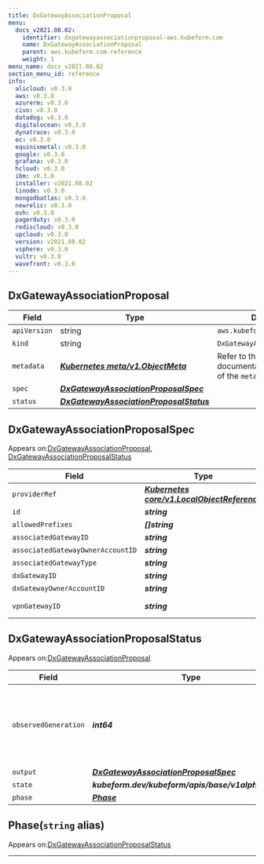```yaml
---
title: DxGatewayAssociationProposal
menu:
  docs_v2021.08.02:
    identifier: dxgatewayassociationproposal-aws.kubeform.com
    name: DxGatewayAssociationProposal
    parent: aws.kubeform.com-reference
    weight: 1
menu_name: docs_v2021.08.02
section_menu_id: reference
info:
  alicloud: v0.3.0
  aws: v0.3.0
  azurerm: v0.3.0
  civo: v0.3.0
  datadog: v0.3.0
  digitalocean: v0.3.0
  dynatrace: v0.3.0
  ec: v0.3.0
  equinixmetal: v0.3.0
  google: v0.3.0
  grafana: v0.3.0
  hcloud: v0.3.0
  ibm: v0.3.0
  installer: v2021.08.02
  linode: v0.3.0
  mongodbatlas: v0.3.0
  newrelic: v0.3.0
  ovh: v0.3.0
  pagerduty: v0.3.0
  rediscloud: v0.3.0
  upcloud: v0.3.0
  version: v2021.08.02
  vsphere: v0.3.0
  vultr: v0.3.0
  wavefront: v0.3.0
---
```


## DxGatewayAssociationProposal
| Field | Type | Description |
| ------ | ----- | ----------- |
| `apiVersion` | string | `aws.kubeform.com/v1alpha1` |
|    `kind` | string | `DxGatewayAssociationProposal` |
| `metadata` | ***[Kubernetes meta/v1.ObjectMeta](https://v1-18.docs.kubernetes.io/docs/reference/generated/kubernetes-api/v1.18/#objectmeta-v1-meta)***|Refer to the Kubernetes API documentation for the fields of the `metadata` field.|
| `spec` | ***[DxGatewayAssociationProposalSpec](#dxgatewayassociationproposalspec)***||
| `status` | ***[DxGatewayAssociationProposalStatus](#dxgatewayassociationproposalstatus)***||
## DxGatewayAssociationProposalSpec

Appears on:[DxGatewayAssociationProposal](#dxgatewayassociationproposal), [DxGatewayAssociationProposalStatus](#dxgatewayassociationproposalstatus)

| Field | Type | Description |
| ------ | ----- | ----------- |
| `providerRef` | ***[Kubernetes core/v1.LocalObjectReference](https://v1-18.docs.kubernetes.io/docs/reference/generated/kubernetes-api/v1.18/#localobjectreference-v1-core)***||
| `id` | ***string***||
| `allowedPrefixes` | ***[]string***| ***(Optional)*** |
| `associatedGatewayID` | ***string***| ***(Optional)*** |
| `associatedGatewayOwnerAccountID` | ***string***| ***(Optional)*** |
| `associatedGatewayType` | ***string***| ***(Optional)*** |
| `dxGatewayID` | ***string***||
| `dxGatewayOwnerAccountID` | ***string***||
| `vpnGatewayID` | ***string***| ***(Optional)*** Deprecated|
## DxGatewayAssociationProposalStatus

Appears on:[DxGatewayAssociationProposal](#dxgatewayassociationproposal)

| Field | Type | Description |
| ------ | ----- | ----------- |
| `observedGeneration` | ***int64***| ***(Optional)*** Resource generation, which is updated on mutation by the API Server.|
| `output` | ***[DxGatewayAssociationProposalSpec](#dxgatewayassociationproposalspec)***| ***(Optional)*** |
| `state` | ***kubeform.dev/kubeform/apis/base/v1alpha1.State***| ***(Optional)*** |
| `phase` | ***[Phase](#phase)***| ***(Optional)*** |
## Phase(`string` alias)

Appears on:[DxGatewayAssociationProposalStatus](#dxgatewayassociationproposalstatus)

---

